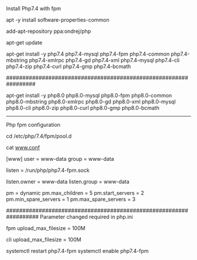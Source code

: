 Install Php7.4 with fpm

apt -y install software-properties-common

add-apt-repository ppa:ondrej/php

apt-get update

apt-get install -y php7.4 php7.4-mysql php7.4-fpm php7.4-common php7.4-mbstring php7.4-xmlrpc php7.4-gd php7.4-xml php7.4-mysql php7.4-cli php7.4-zip php7.4-curl php7.4-gmp php7.4-bcmath

#################################################################

apt-get install -y php8.0 php8.0-mysql php8.0-fpm php8.0-common php8.0-mbstring php8.0-xmlrpc php8.0-gd php8.0-xml php8.0-mysql php8.0-cli php8.0-zip php8.0-curl php8.0-gmp php8.0-bcmath


------------------------------------------------------------------
Php fpm configuration

cd /etc/php/7.4/fpm/pool.d

cat www.conf

[www]
user = www-data
group = www-data

listen = /run/php/php7.4-fpm.sock

listen.owner = www-data
listen.group = www-data

pm = dynamic
pm.max_children = 5
pm.start_servers = 2
pm.min_spare_servers = 1
pm.max_spare_servers = 3

##################################################################
Parameter changed required in php.ini

fpm
upload_max_filesize = 100M

cli
upload_max_filesize = 100M

systemctl restart php7.4-fpm
systemctl enable php7.4-fpm
